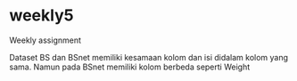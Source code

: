 # weekly5
Weekly assignment

Dataset BS dan BSnet memiliki kesamaan kolom dan isi didalam kolom yang sama. Namun pada BSnet memiliki kolom berbeda seperti Weight
